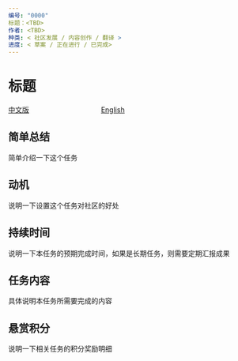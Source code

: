 ```yaml
---
编号: "0000"
标题：<TBD>
作者: <TBD>
种类: < 社区发展 / 内容创作 / 翻译 >
进度: < 草案 / 正在进行 / 已完成>
---
```


# 标题

[中文版]()      &nbsp; &nbsp; &nbsp; &nbsp; &nbsp; &nbsp; &nbsp; &nbsp; &nbsp; &nbsp; &nbsp; &nbsp; &nbsp; &nbsp; &nbsp; &nbsp; &nbsp; &nbsp;                [English]()

## 简单总结

简单介绍一下这个任务

## 动机

说明一下设置这个任务对社区的好处

## 持续时间

说明一下本任务的预期完成时间，如果是长期任务，则需要定期汇报成果

## 任务内容

具体说明本任务所需要完成的内容

## 悬赏积分

说明一下相关任务的积分奖励明细
